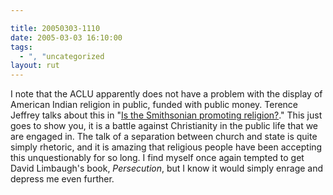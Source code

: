 ```yaml
---

title: 20050303-1110
date: 2005-03-03 16:10:00
tags:
  - ", "uncategorized
layout: rut
---
```


<p> I note that the ACLU apparently does not have a problem
with the display of American Indian religion in public, funded
with public money.  Terence Jeffrey talks about this in "<a href="http://www.townhall.com/columnists/terencejeffrey/tj20050302.shtml">Is
the Smithsonian promoting religion?</a>."  This just goes to show
you, it is a battle against Christianity in the public life that we
are engaged in.  The talk of a separation between church and state is
quite simply rhetoric, and it is amazing that religious people have
been accepting this unquestionably for so long.  I find myself once
again tempted to get David Limbaugh's book, <em>Persecution</em>,
but I know it would simply enrage and depress me even further.</p>

